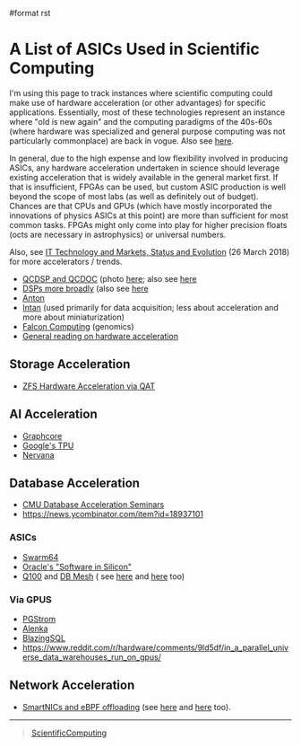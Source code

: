 \#format rst

A List of ASICs Used in Scientific Computing
============================================

I'm using this page to track instances where scientific computing could make use of hardware acceleration (or other advantages) for specific applications. Essentially, most of these technologies represent an instance where "old is new again" and the computing paradigms of the 40s-60s (where hardware was specialized and general purpose computing was not particularly commonplace) are back in vogue. Also see [here](https://en.wikipedia.org/wiki/Hardware_acceleration#Hardware_acceleration_units_by_application).

In general, due to the high expense and low flexibility involved in producing ASICs, any hardware acceleration undertaken in science should leverage existing acceleration that is widely available in the general market first. If that is insufficient, FPGAs can be used, but custom ASIC production is well beyond the scope of most labs (as well as definitely out of budget). Chances are that CPUs and GPUs (which have mostly incorporated the innovations of physics ASICs at this point) are more than sufficient for most common tasks. FPGAs might only come into play for higher precision floats (octs are necessary in astrophysics) or universal numbers.

Also, see [IT Technology and Markets, Status and Evolution](https://indico.cern.ch/event/658060/contributions/2889027/attachments/1622791/2583013/tech_market_BPS_Mar2018_v9pptx.pdf) (26 March 2018) for more accelerators / trends.

-   [QCDSP and QCDOC](https://en.wikipedia.org/wiki/QCDOC) (photo [here](https://www.flickr.com/photos/brookhavenlab/3113601360); also see [here](https://web.archive.org/web/20181222005715/http://phys.columbia.edu/~cqft/)
-   [DSPs more broadly](https://www.hpcwire.com/2012/09/27/another_look_at_dsps_for_high_performance_computing/) (also see [here](https://en.wikipedia.org/wiki/Multidimensional_DSP_with_GPU_Acceleration)
-   [Anton](https://en.wikipedia.org/wiki/Anton_(computer))
-   [Intan](http://intantech.com/index.html) (used primarily for data acquisition; less about acceleration and more about miniaturization)
-   [Falcon Computing](https://www.falconcomputing.com/falcon-accelerated-genomics-pipeline/) (genomics)
-   [General reading on hardware acceleration](http://arcade.cs.columbia.edu/accels-amasbt10.pdf)

Storage Acceleration
--------------------

-   [ZFS Hardware Acceleration via QAT](http://open-zfs.org/wiki/ZFS_Hardware_Acceleration_with_QAT)

AI Acceleration
---------------

-   [Graphcore](https://www.graphcore.ai/)
-   [Google's TPU](https://cloud.google.com/tpu/)
-   [Nervana](https://www.intel.ai/nervana-nnp/)

Database Acceleration
---------------------

-   [CMU Database Acceleration Seminars](https://db.cs.cmu.edu/seminar2018/)
-   <https://news.ycombinator.com/item?id=18937101>

### ASICs

-   [Swarm64](https://www.swarm64.com/)
-   [Oracle's "Software in Silicon"](http://storageconference.us/2017/Presentations/Phillips.pdf)
-   [Q100](http://arcade.cs.columbia.edu/q100-asplos14.pdf) and [DB Mesh](http://arcade.cs.columbia.edu/dbmesh-damon17.pdf) ( see [here](http://arcade.cs.columbia.edu/netsyn-dac17.pdf) and [here](http://arcade.cs.columbia.edu/q100-ieeemicro15.pdf) too)

### Via GPUS

-   [PGStrom](http://on-demand.gputechconf.com/gtc/2015/presentation/S5276-Kohei-KaiGai.pdf)
-   [Alenka](https://github.com/antonmks/Alenka)
-   [BlazingSQL](https://blazingsql.com/)
-   <https://www.reddit.com/r/hardware/comments/9ld5df/in_a_parallel_universe_data_warehouses_run_on_gpus/>

Network Acceleration
--------------------

-   [SmartNICs and eBPF offloading](https://netdevconf.org/1.2/slides/oct7/10_nic_viljoen_eBPF_Offload_to_Hardware__cls_bpf_and_XDP_finalised.pdf) (see [here](https://www.netronome.com/blog/ever-deeper-bpf-update-hardware-offload-support/) and [here](https://netdevconf.org/1.2/slides/oct7/10_nic_viljoen_eBPF_Offload_to_Hardware__cls_bpf_and_XDP_finalised.pdf) too).

* * * * *

> [ScientificComputing](../ScientificComputing)
